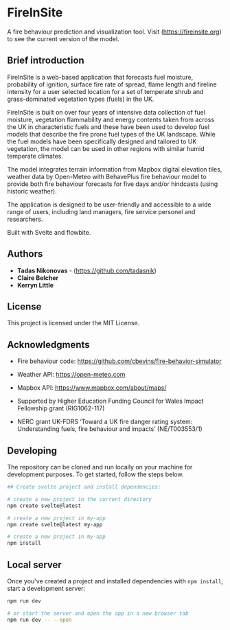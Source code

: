 # FireInSite

A fire behaviour prediction and visualization tool. Visit (https://fireinsite.org) to see the current version of the model.

## Brief introduction

FireInSite is a web-based application that forecasts fuel moisture, probability of ignition, surface fire rate of spread, flame length and fireline intensity for a user selected location for a set of temperate shrub and grass-dominated vegetation types (fuels) in the UK.

FireInSite is built on over four years of intensive data collection of fuel moisture, vegetation flammability and energy contents taken from across the UK in characteristic fuels and these have been used to develop fuel models that describe the fire prone fuel types of the UK landscape. While the fuel models have been specifically designed and tailored to UK vegetation, the model can be used in other regions with similar humid temperate climates.

The model integrates terrain information from Mapbox digital elevation tiles, weather data by Open-Meteo with BehavePlus fire behaviour model to provide both fire behaviour forecasts for five days and/or hindcasts (using historic weather).

The application is designed to be user-friendly and accessible to a wide range of users, including land managers, fire service personel and researchers.

Built with Svelte and flowbite.

## Authors

* **Tadas Nikonovas** - (https://github.com/tadasnik)
* **Claire Belcher**
* **Kerryn Little**


## License

This project is licensed under the MIT License.

## Acknowledgments

* Fire behaviour code: https://github.com/cbevins/fire-behavior-simulator
* Weather API: https://open-meteo.com
* Mapbox API: https://www.mapbox.com/about/maps/

* Supported by Higher Education Funding Council for Wales Impact Fellowship grant (RIG1062-117)
* NERC grant UK-FDRS ‘Toward a UK fire danger rating system: Understanding fuels, fire behaviour and impacts’ (NE/T003553/1)

## Developing

The repository can be cloned and run locally on your machine for development purposes. To get started, follow the steps below.
```bash
## Create svelte project and install dependencies:

# create a new project in the current directory
npm create svelte@latest

# create a new project in my-app
npm create svelte@latest my-app

# create a new project in my-app
npm install 

```
##  Local server

Once you've created a project and installed dependencies with `npm install`, start a development server:

```bash
npm run dev

# or start the server and open the app in a new browser tab
npm run dev -- --open
```
